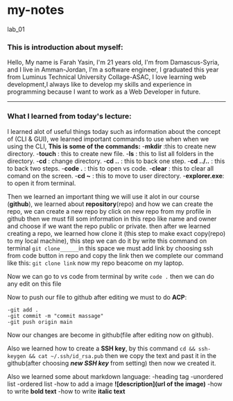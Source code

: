# my-notes
lab_01

### This is introduction about myself:
Hello,
My name is Farah Yasin, I'm 21 years old, I'm from Damascus-Syria, and I live in Amman-Jordan,
I'm a software engineer, I graduated this year from Luminus Technical University Collage-ASAC,
I love learning web development,I always like to develop my skills and experience in programming because I want to work as a Web Developer in future.

---
### What I learned from today's lecture:

I learned alot of useful things today such as information about the concept of (CLI & GUI), we learned important commands to use when when we using the CLI,
  **This is some of the commands:**
-**mkdir** :this to create new directory.
-**touch** :  this to create new file.
-**ls** : this to list all folders in the directory.
-**cd** : change directory.
-**cd ..** : this to back one step.
-**cd ../..** : this to back two steps.
-**code .** : this to open vs code.
-**clear** : this to clear all comand on the screen.
-**cd ~** : this to move to user directory.
-**explorer.exe**: to open it from terminal.

Then we learned an important thing we will use it alot in our course (**github**), we learned about **repository**(repo) and how we can create the repo, we can create a new repo by click on new repo from my profile in github then we must fill som information in this repo like name and owner and choose if we want the repo public or private.
then after we learned creating a repo, we learned how clone it (this step to make exact copy(repo) to my local machine), this step we can do it by write this command on terminal
`git clone______`in this space we must add link by choosing  ssh from code button in repo and copy the link
then we complete our command like this:
`git clone link`
now my repo beacome on my laptop.

Now we can go to vs code from terminal by write `code .` then we can do any edit on this file

Now to push our file to github after editing we must to do **ACP**:
```
-git add .
-git commit -m "commit massage"
-git push origin main
```
Now our changes are become in github(file after editing now on github).


Also we learned how to create a **SSH key**, by this command
`cd && ssh-keygen && cat ~/.ssh/id_rsa.pub`
then we copy the text and past it in the github(after choosing ***new SSH key*** from setting)
then now we created it.

Also we learned some about markdown language:
-heading tag
-unordered list
-ordered list
-how to add a image **![description](url of the image)**
-how to write **bold text** 
-how to write **italic text**


